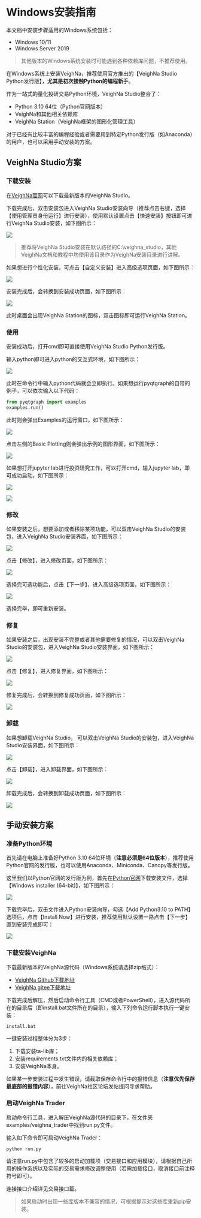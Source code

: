 # Windows安装指南

本文档中安装步骤适用的Windows系统包括：

- Windows 10/11
- Windows Server 2019

> 其他版本的Windows系统安装时可能遇到各种依赖库问题，不推荐使用。

在Windows系统上安装VeighNa，推荐使用官方推出的【VeighNa Studio Python发行版】，**尤其是初次接触Python的编程新手**。

作为一站式的量化投研交易Python环境，VeighNa Studio整合了：

- Python 3.10 64位（Python官网版本）
- VeighNa和其他相关依赖库
- VeighNa Station（VeighNa框架的图形化管理工具）

对于已经有比较丰富的编程经验或者需要用到特定Python发行版（如Anaconda）的用户，也可以采用手动安装的方案。


## VeighNa Studio方案

### 下载安装

在[VeighNa官网](https://www.vnpy.com/)可以下载最新版本的VeighNa Studio。

下载完成后，双击安装包进入VeighNa Studio安装向导（推荐点击右键，选择【使用管理员身份运行】进行安装），使用默认设置点击【快速安装】按钮即可进行VeighNa Studio安装，如下图所示：

![](https://vnpy-doc.oss-cn-shanghai.aliyuncs.com/install/21.png)

> 推荐将VeighNa Studio安装在默认路径的C:\veighna_studio，其他VeighNa文档和教程中均使用该目录作为VeighNa安装目录进行讲解。

如果想进行个性化安装，可点击【自定义安装】进入高级选项页面，如下图所示：

![](https://vnpy-doc.oss-cn-shanghai.aliyuncs.com/install/24.png)

安装完成后，会转换到安装成功页面，如下图所示：

![](https://vnpy-doc.oss-cn-shanghai.aliyuncs.com/install/26.png)

此时桌面会出现VeighNa Station的图标，双击图标即可运行VeighNa Station。

### 使用

安装成功后，打开cmd即可直接使用VeighNa Studio Python发行版。

输入python即可进入python的交互式环境，如下图所示：

![](https://vnpy-doc.oss-cn-shanghai.aliyuncs.com/install/29.png)

此时在命令行中输入python代码就会立即执行。如果想运行pyqtgraph的自带的例子，可以依次输入以下代码：

```python 3
from pyqtgraph import examples
examples.run()
```

此时则会弹出Examples的运行窗口，如下图所示：

![](https://vnpy-doc.oss-cn-shanghai.aliyuncs.com/install/30.png)

点击左侧的Basic Plotting则会弹出示例的图形界面，如下图所示：

![](https://vnpy-doc.oss-cn-shanghai.aliyuncs.com/install/31.png)

如果想打开jupyter lab进行投资研究工作，可以打开cmd，输入jupyter lab，即可成功启动，如下图所示：

![](https://vnpy-doc.oss-cn-shanghai.aliyuncs.com/install/32.png)

![](https://vnpy-doc.oss-cn-shanghai.aliyuncs.com/install/38.png)

### 修改

如果安装之后，想要添加或者移除某项功能，可以双击VeighNa Studio的安装包，进入VeighNa Studio安装界面，如下图所示：

![](https://vnpy-doc.oss-cn-shanghai.aliyuncs.com/install/33.png)

点击【修改】，进入修改页面，如下图所示：

![](https://vnpy-doc.oss-cn-shanghai.aliyuncs.com/install/35.png)

选择完可选功能后，点击【下一步】，进入高级选项页面，如下图所示：

![](https://vnpy-doc.oss-cn-shanghai.aliyuncs.com/install/37.png)

选择完毕，即可重新安装。

### 修复

如果安装之后，出现安装不完整或者其他需要修复的情况，可以双击VeighNa Studio的安装包，进入VeighNa Studio安装界面，如下图所示：

![](https://vnpy-doc.oss-cn-shanghai.aliyuncs.com/install/33.png)

点击【修复】，进入修复界面，如下图所示：

![](https://vnpy-doc.oss-cn-shanghai.aliyuncs.com/install/34.png)

修复完成后，会转换到修复成功页面，如下图所示：

![](https://vnpy-doc.oss-cn-shanghai.aliyuncs.com/install/15.png)

### 卸载

如果想卸载VeighNa Studio， 可以双击VeighNa Studio的安装包，进入VeighNa Studio安装界面，如下图所示：

![](https://vnpy-doc.oss-cn-shanghai.aliyuncs.com/install/33.png)

点击【卸载】，进入卸载界面，如下图所示：

![](https://vnpy-doc.oss-cn-shanghai.aliyuncs.com/install/27.png)

卸载完成后，会转换到卸载成功页面，如下图所示：

![](https://vnpy-doc.oss-cn-shanghai.aliyuncs.com/install/28.png)


## 手动安装方案

### 准备Python环境

首先请在电脑上准备好Python 3.10 64位环境（**注意必须是64位版本**），推荐使用Python官网的发行版，也可以使用Anaconda、Miniconda、Canopy等发行版。

这里我们以Python官网的发行版为例，首先在[Python官网](https://www.python.org/downloads/windows/)下载安装文件，选择【Windows installer (64-bit)】，如下图所示：

![](https://vnpy-doc.oss-cn-shanghai.aliyuncs.com/install/22.png)

下载完毕后，双击文件进入Python安装向导，勾选【Add Python3.10 to PATH】选项后，点击【Install Now】进行安装，推荐使用默认设置一路点击【下一步】直到安装完成即可：

![](https://vnpy-doc.oss-cn-shanghai.aliyuncs.com/install/23.png)


### 下载安装VeighNa  

下载最新版本的VeighNa源代码（Windows系统请选择zip格式）：

- [VeighNa Github下载地址](https://github.com/vnpy/vnpy/releases)
- [VeighNa gitee下载地址](https://gitee.com/mirrors/vn-py/releases)

下载完成后解压，然后启动命令行工具（CMD或者PowerShell），进入源代码所在的目录后（即install.bat文件所在的目录），输入下列命令运行脚本执行一键安装：

```
install.bat
```

一键安装过程整体分为3步：

1. 下载安装ta-lib库；
2. 安装requirements.txt文件内的相关依赖库；
3. 安装VeighNa本身。

如果某一步安装过程中发生错误，请截取保存命令行中的报错信息（**注意优先保存最底部的报错内容**），前往VeighNa社区论坛发帖提问寻求帮助。

### 启动VeighNa Trader

启动命令行工具，进入解压VeighNa源代码的目录下，在文件夹examples/veighna_trader中找到run.py文件。

输入如下命令即可启动VeighNa Trader：

```
python run.py 
```

请注意run.py中包含了较多的启动加载项（交易接口和应用模块），请根据自己所用的操作系统以及实际的交易需求修改调整使用（若需加载接口，取消接口前注释符号即可）。

连接接口介绍详见交易接口篇。

> 如果启动时出现一些库版本不兼容的情况，可根据提示对这些库重新pip安装。
